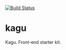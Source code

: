 [![Build Status](https://travis-ci.org/aandrewww/kagu.svg?branch=master)](https://travis-ci.org/aandrewww/kagu)
# kagu
Kagu. Front-end starter kit.
